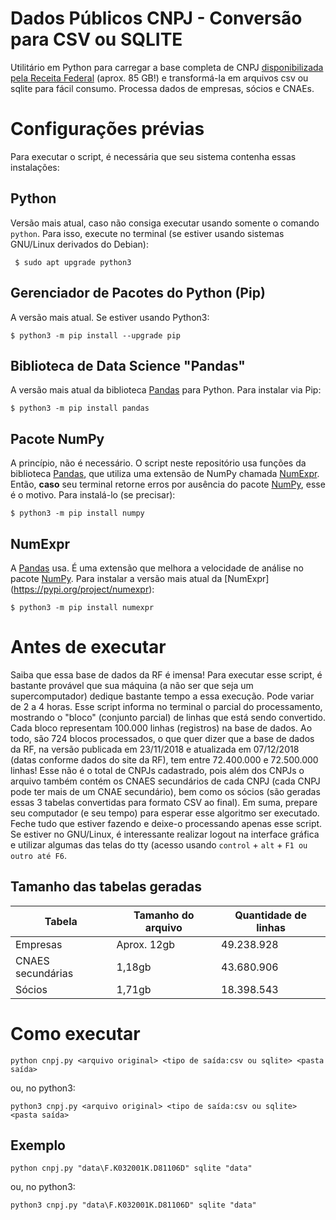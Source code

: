 # Dados Públicos CNPJ - Conversão para CSV ou SQLITE
Utilitário em Python para carregar a base completa de CNPJ [disponibilizada pela Receita Federal](http://idg.receita.fazenda.gov.br/orientacao/tributaria/cadastros/cadastro-nacional-de-pessoas-juridicas-cnpj/dados-publicos-cnpj) (aprox. 85 GB!) e transformá-la em arquivos csv ou sqlite para fácil consumo. Processa dados de empresas, sócios e CNAEs.


# Configurações prévias
Para executar o script, é necessária que seu sistema contenha essas instalações:

## Python
Versão mais atual, caso não consiga executar usando somente o comando `python`. Para isso, execute no terminal (se estiver usando sistemas GNU/Linux derivados do Debian):

` $ sudo apt upgrade python3`

## Gerenciador de Pacotes do Python (Pip)
A versão mais atual. Se estiver usando Python3:

`$ python3 -m pip install --upgrade pip`

## Biblioteca de Data Science "Pandas"
A versão mais atual da biblioteca [Pandas](https://pandas.pydata.org) para Python. Para instalar via Pip:

`$ python3 -m pip install pandas`

## Pacote NumPy
A princípio, não é necessário. O script neste repositório usa funções da biblioteca [Pandas](https://pandas.pydata.org), que utiliza uma extensão de NumPy chamada [NumExpr](#numexpr). Então, **caso** seu terminal retorne erros por ausência do pacote [NumPy](https://pypi.org/project/numpy/), esse é o motivo. Para instalá-lo (se precisar):

`$ python3 -m pip install numpy`

## NumExpr
A [Pandas](https://pandas.pydata.org) usa. É uma extensão que melhora a velocidade de análise no pacote [NumPy](#pacote-numpy). Para instalar a versão mais atual da [NumExpr] (https://pypi.org/project/numexpr):

`$ python3 -m pip install numexpr`


# Antes de executar
Saiba que essa base de dados da RF é imensa!
Para executar esse script, é bastante provável que sua máquina (a não ser que seja um supercomputador) dedique bastante tempo a essa execução.
Pode variar de 2 a 4 horas.
Esse script informa no terminal o parcial do processamento, mostrando o "bloco" (conjunto parcial) de linhas que está sendo convertido. Cada bloco representam 100.000 linhas (registros) na base de dados.
Ao todo, são 724 blocos processados, o que quer dizer que a base de dados da RF, na versão publicada em 23/11/2018 e atualizada em 07/12/2018 (datas conforme dados do site da RF), tem entre 72.400.000 e 72.500.000 linhas!
Esse não é o total de CNPJs cadastrado, pois além dos CNPJs o arquivo também contém os CNAES secundários de cada CNPJ (cada CNPJ pode ter mais de um CNAE secundário), bem como os sócios (são geradas essas 3 tabelas convertidas para formato CSV ao final).
Em suma, prepare seu computador (e seu tempo) para esperar esse algoritmo ser executado.
Feche tudo que estiver fazendo e deixe-o processando apenas esse script.
Se estiver no GNU/Linux, é interessante realizar logout na interface gráfica e utilizar algumas das telas do tty (acesso usando `control` + `alt` + `F1 ou outro até F6`.

## Tamanho das tabelas geradas
Tabela | Tamanho do arquivo | Quantidade de linhas
------ | ------------------ | --------------------
Empresas | Aprox. 12gb | 49.238.928
CNAES secundárias | 1,18gb | 43.680.906
Sócios | 1,71gb | 18.398.543


# Como executar
`python cnpj.py <arquivo original> <tipo de saída:csv ou sqlite> <pasta saída>`

ou, no python3:

`python3 cnpj.py <arquivo original> <tipo de saída:csv ou sqlite> <pasta saída>`

## Exemplo
`python cnpj.py "data\F.K032001K.D81106D" sqlite "data"`

ou, no python3:

`python3 cnpj.py "data\F.K032001K.D81106D" sqlite "data"`
